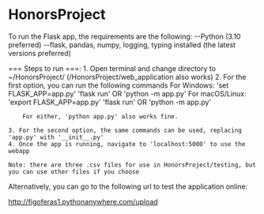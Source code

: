 # HonorsProject
To run the Flask app, the requirements are the following:
    --Python (3.10 preferred)
    --flask, pandas, numpy, logging, typing installed (the latest versions preferred)

=== Steps to run ===:
    1. Open terminal and change directory to ~/HonorsProject/ (/HonorsProject/web_application also works)
    2. For the first option, you can run the following commands
        For Windows:
            'set FLASK_APP=app.py'
            'flask run' OR 'python -m app.py'
        For macOS/Linux:
            'export FLASK_APP=app.py'
            'flask run' OR 'python -m app.py'

        For either, 'python app.py' also works fine.

    3. For the second option, the same commands can be used, replacing 'app.py' with '__init__.py'
    4. Once the app is running, navigate to 'localhost:5000' to use the webapp

    Note: there are three .csv files for use in HonorsProject/testing, but you can use other files if you choose

Alternatively, you can go to the following url to test the application online:

http://figoferas1.pythonanywhere.com/upload
